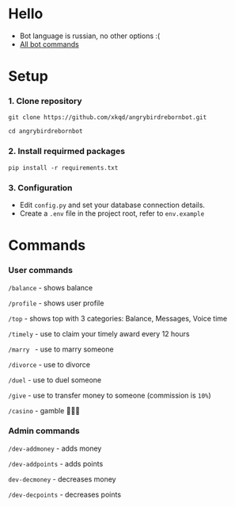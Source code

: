 # Hello
- Bot language is russian, no other options :(
- [All bot commands](#Commands)
# Setup

### 1. Clone repository

```
git clone https://github.com/xkqd/angrybirdrebornbot.git
```
```
cd angrybirdrebornbot
```

### 2. Install requirmed packages

```
pip install -r requirements.txt
```

### 3. Configuration
- Edit `config.py` and set your database connection details.
- Create a `.env` file in the project root, refer to `env.example`



# Commands

### User commands

`/balance` - shows balance

`/profile` - shows user profile

`/top` - shows top with 3 categories: Balance, Messages, Voice time

`/timely` - use to claim your timely award every 12 hours

`/marry ` - use to marry someone

`/divorce` - use to divorce

`/duel` - use to duel someone

`/give` - use to transfer money to someone (commission is `10%`)

`/casino` - gamble 🤑🤑🤑

### Admin commands

`/dev-addmoney` - adds money

`/dev-addpoints` - adds points

`dev-decmoney` - decreases money

`/dev-decpoints` - decreases points

